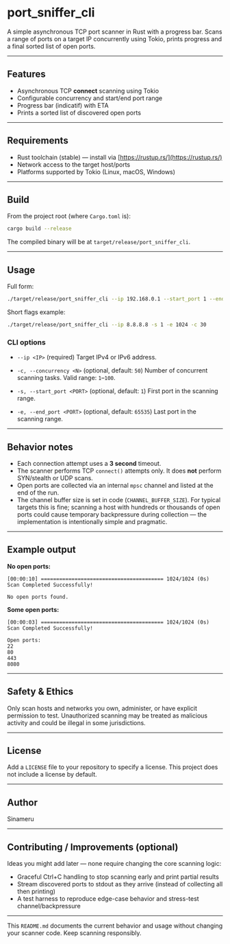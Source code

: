 # port\_sniffer\_cli

A simple asynchronous TCP port scanner in Rust with a progress bar.
Scans a range of ports on a target IP concurrently using Tokio, prints progress and a final sorted list of open ports.

---

## Features

* Asynchronous TCP **connect** scanning using Tokio
* Configurable concurrency and start/end port range
* Progress bar (indicatif) with ETA
* Prints a sorted list of discovered open ports

---

## Requirements

* Rust toolchain (stable) — install via [https://rustup.rs/](https://rustup.rs/)
* Network access to the target host/ports
* Platforms supported by Tokio (Linux, macOS, Windows)

---

## Build

From the project root (where `Cargo.toml` is):

```bash
cargo build --release
```

The compiled binary will be at `target/release/port_sniffer_cli`.

---

## Usage

Full form:

```bash
./target/release/port_sniffer_cli --ip 192.168.0.1 --start_port 1 --end_port 1024 --concurrency 50
```

Short flags example:

```bash
./target/release/port_sniffer_cli --ip 8.8.8.8 -s 1 -e 1024 -c 30
```

### CLI options

* `--ip <IP>` (required)
  Target IPv4 or IPv6 address.

* `-c, --concurrency <N>` (optional, default: `50`)
  Number of concurrent scanning tasks. Valid range: `1`–`100`.

* `-s, --start_port <PORT>` (optional, default: `1`)
  First port in the scanning range.

* `-e, --end_port <PORT>` (optional, default: `65535`)
  Last port in the scanning range.

---

## Behavior notes

* Each connection attempt uses a **3 second** timeout.
* The scanner performs TCP `connect()` attempts only. It does **not** perform SYN/stealth or UDP scans.
* Open ports are collected via an internal `mpsc` channel and listed at the end of the run.
* The channel buffer size is set in code (`CHANNEL_BUFFER_SIZE`). For typical targets this is fine; scanning a host with hundreds or thousands of open ports could cause temporary backpressure during collection — the implementation is intentionally simple and pragmatic.

---

## Example output

**No open ports:**

```
[00:00:10] ======================================== 1024/1024 (0s)
Scan Completed Successfully!

No open ports found.
```

**Some open ports:**

```
[00:00:03] ======================================== 1024/1024 (0s)
Scan Completed Successfully!

Open ports:
22
80
443
8080
```

---

## Safety & Ethics

Only scan hosts and networks you own, administer, or have explicit permission to test. Unauthorized scanning may be treated as malicious activity and could be illegal in some jurisdictions.

---

## License

Add a `LICENSE` file to your repository to specify a license. This project does not include a license by default.

---

## Author

Sinameru

---

## Contributing / Improvements (optional)

Ideas you might add later — none require changing the core scanning logic:

* Graceful Ctrl+C handling to stop scanning early and print partial results
* Stream discovered ports to stdout as they arrive (instead of collecting all then printing)
* A test harness to reproduce edge-case behavior and stress-test channel/backpressure

---

This `README.md` documents the current behavior and usage without changing your scanner code. Keep scanning responsibly.
